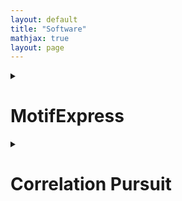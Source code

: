 ```yaml
---
layout: default
title: "Software"
mathjax: true
layout: page
---
```


<details>
<summary> 
  
# MotifExpress

</summary>
<br>

MotifExpress1 is a tool for rapidly discovering cis-regulatory motifs by correlating sequence to expression data. It will discover motifs whose presence is best correlated with changes in genome-wide gene expression from a control state to an experimental state. It uses expression data as measured by microarray or RNA-seq, and repeatmasked sequence data from regions relevant to the genes whose expression has been measured.

## -Installing MotifExpress  
MotifExpress was designed for win32 systems, and requires a number of prerequisites to function. You should download them first if you do not have them:
* Python 2.5+
  * Numpy
* R 2.6.2
  * abind — download from inside R
  * impute — download from BioConductor
  * samr — download from BioConductor

Download MotifExpress [here](https://uofi.app.box.com/s/n1y3p3e4ntgcwjd9b8j2).

</details>


<details>
<summary> 
  
# Correlation Pursuit

</summary>
<br>

Correlation Pursuit (COP) is the package for selecting variables for SDR models via correlation pursuit. Unlike linear stepwise regression, COP does not impose a special form of relationship (such as linear) between the response variable and the predictor variables. The COP procedure selects variables that attain the maximum correlation between the transformed response and the linear combination of the variables. Various asymptotic properties of the COP procedure are established and, in particular, its variable selection performance under a diverging number of predictors and sample size is investigated. The excellent empirical performance of the COP procedure in comparison with existing methods is demonstrated in *“Correlation pursuit: forward stepwise variable selection for index models”*.
Downloads:



|-----|--------|
|Reference manual:|COP.pdf|
|Package source:  |COP_1.0-2.tar.gz|


Reference manual:	COP.pdf
Package source:	COP_1.0-2.tar.gz
Windows binaries:	r-devel: COP_1.0-2.zip, r-release: COP_1.0-2.zip, r-oldrel: COP_1.0-2.zip
OS X Snow Leopard binaries:	r-release: COP_1.0-2.tgz, r-oldrel: COP_1.0-2.tgz
OS X Mavericks binaries:	r-release: COP_1.0-2.tgz
Old sources:	COP archive

</details>
